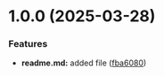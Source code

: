 # 1.0.0 (2025-03-28)


### Features

* **readme.md:** added file ([fba6080](https://github.com/username/git-extended/commit/fba608037d254ab0c8ba6c8484f423b668b6a436))



